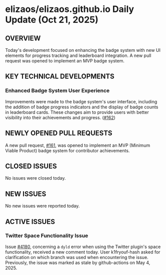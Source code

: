# elizaos/elizaos.github.io Daily Update (Oct 21, 2025)
## OVERVIEW 
Today's development focused on enhancing the badge system with new UI elements for progress tracking and leaderboard integration. A new pull request was opened to implement an MVP badge system.

## KEY TECHNICAL DEVELOPMENTS

### Enhanced Badge System User Experience
Improvements were made to the badge system's user interface, including the addition of badge progress indicators and the display of badge counts in leaderboard cards. These changes aim to provide users with better visibility into their achievements and progress. ([#162](https://github.com/elizaos/elizaos.github.io/pull/162))

## NEWLY OPENED PULL REQUESTS
A new pull request, [#161](https://github.com/elizaos/elizaos.github.io/pull/161), was opened to implement an MVP (Minimum Viable Product) badge system for contributor achievements.

## CLOSED ISSUES
No issues were closed today.

## NEW ISSUES
No new issues were reported today.

## ACTIVE ISSUES
### Twitter Space Functionality Issue
Issue [#4180](https://github.com/elizaos/elizaos.github.io/issues/4180), concerning a `dyld` error when using the Twitter plugin's space functionality, received a new comment today. User k1fryouf-hash asked for clarification on which branch was used when encountering the issue. Previously, the issue was marked as stale by github-actions on May 4, 2025.